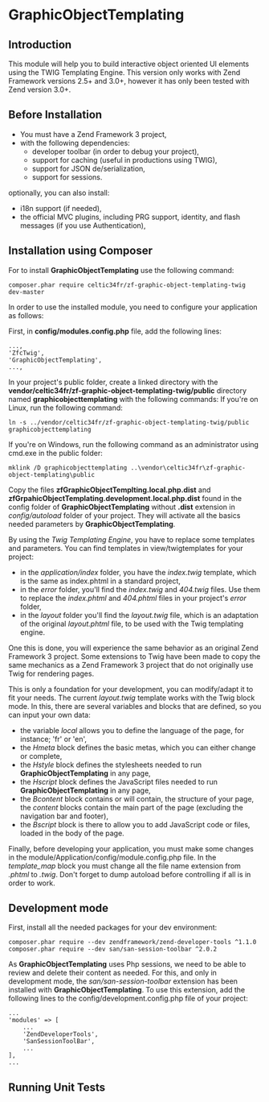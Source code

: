# GraphicObjectTemplating

## Introduction

This module will help you to build interactive object oriented UI elements using the TWIG Templating Engine. This version only works with Zend Framework versions 2.5+ and 3.0+, however it has only been tested with Zend version 3.0+.

## Before Installation ##

* You must have a Zend Framework 3 project,
* with the following dependencies:
    * developer toolbar (in order to debug your project),
    * support for caching (useful in productions using TWIG),
    * support for JSON de/serialization,
    * support for sessions.

optionally, you can also install:
* i18n support (if needed),
* the official MVC plugins, including PRG support, identity, and flash messages (if you use Authentication),

## Installation using Composer

For to install **GraphicObjectTemplating** use the following command:

    composer.phar require celtic34fr/zf-graphic-object-templating-twig dev-master

In order to use the installed module, you need to configure your application as follows:

First, in **config/modules.config.php** file, add the following lines:

    ...,
    'ZfcTwig',
    'GraphicObjectTemplating',
    ...,

In your project's public folder, create a linked directory with the **vendor/celtic34fr/zf-graphic-object-templating-twig/public** directory named **graphicobjecttemplating** with the following commands:
If you're on Linux, run the following command:

    ln -s ../vendor/celtic34fr/zf-graphic-object-templating-twig/public graphicobjecttemplating

If you're on Windows, run the following command as an administrator using cmd.exe in the public folder:

    mklink /D graphicobjecttemplating ..\vendor\celtic34fr\zf-graphic-object-templating\public

Copy the files **zfGraphicObjectTemplting.local.php.dist** and **zfGrpahicObjectTemplating.development.local.php.dist** found in the config folder of **GraphicObjectTemplating** without **.dist** extension in *config/autoload* folder of your project.
They will activate all the basics needed parameters by **GraphicObjectTemplating**. 

By using the *Twig Templating Engine*, you have to replace some templates and parameters. You can find templates in view/twigtemplates for your project:
* in the *application/index* folder, you have the *index.twig* template, which is the same as index.phtml in a standard project,
* in the *error* folder, you'll find the *index.twig* and *404.twig* files. Use them to replace the *index.phtml* and *404.phtml* files in your project's *error* folder,
* in the *layout* folder you'll find the *layout.twig* file, which is an adaptation of the original *layout.phtml* file, to be used with the Twig templating engine.

One this is done, you will experience the same behavior as an original Zend Framework 3 project. Some extensions to Twig have been made to copy the same mechanics as a Zend Framework 3 project that do not originally use Twig for rendering pages.

This is only a foundation for your development, you can modify/adapt it to fit your needs. The current *layout.twig* template works with the Twig block mode. In this, there are several variables and blocks that are defined, so you can input your own data:
* the variable *local* allows you to define the language of the page, for instance; 'fr' or 'en',
* the *Hmeta* block defines the basic metas, which you can either change or complete,
* the *Hstyle* block defines the stylesheets needed to run **GraphicObjectTemplating** in any page,
* the *Hscript* block defines the JavaScript files needed to run **GraphicObjectTemplating** in any page,
* the *Bcontent* block contains or will contain, the structure of your page, the *content* blocks contain the main part of the page (excluding the navigation bar and footer),
* the *Bscript* block is there to allow you to add JavaScript code or files, loaded in the body of the page.

Finally, before developing your application, you must make some changes in the module/Application/config/module.config.php file. In the *template_map* block you must change all the file name extension from *.phtml* to *.twig*. Don't forget to dump autoload before controlling if all is in order to work.

## Development mode

First, install all the needed packages for your dev environment:

    composer.phar require --dev zendframework/zend-developer-tools ^1.1.0
    composer.phar require --dev san/san-session-toolbar ^2.0.2

As **GraphicObjectTemplating** uses Php sessions, we need to be able to review and delete their content as needed. For this, and only in development mode, the *san/san-session-toolbar* extension has been installed with **GraphicObjectTemplating**.
To use this extension, add the following lines to the config/development.config.php file of your project:

    ...
    'modules' => [
        ...
        'ZendDeveloperTools',
        'SanSessionToolBar',
        ...
    ],
    ...

## Running Unit Tests
